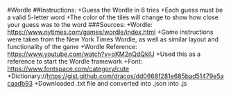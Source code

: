 #Wordle 
##Instructions: 
    +Guess the Wordle in 6 tries
    +Each guess must be a valid 5-letter word
    +The color of the tiles will change to show how close your guess was to the word
###Sources:
    +Wordle: https://www.nytimes.com/games/wordle/index.html
        +Game instructions were taken from the New York Times Wordle, as well as similar layout and functionality of the game
    +Wordle Reference: https://www.youtube.com/watch?v=oKM2nQdQkIU
        +Used this as a reference to start the Wordle framework
    +Font: https://www.fontspace.com/category/cute
    +Dictionary://https://gist.github.com/dracos/dd0668f281e685bad51479e5acaadb93
        +Downloaded .txt file and converted into .json into .js
